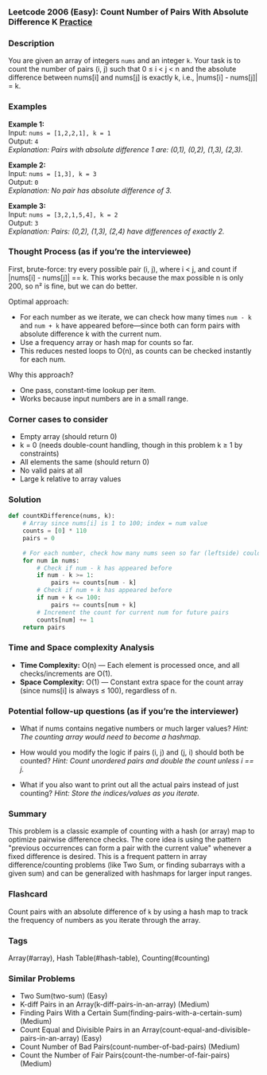 ### Leetcode 2006 (Easy): Count Number of Pairs With Absolute Difference K [Practice](https://leetcode.com/problems/count-number-of-pairs-with-absolute-difference-k)

### Description  
You are given an array of integers `nums` and an integer `k`. Your task is to count the number of pairs (i, j) such that 0 ≤ i < j < n and the absolute difference between nums[i] and nums[j] is exactly k, i.e., |nums[i] - nums[j]| = k.

### Examples  

**Example 1:**  
Input: `nums = [1,2,2,1], k = 1`  
Output: `4`  
*Explanation: Pairs with absolute difference 1 are: (0,1), (0,2), (1,3), (2,3).*

**Example 2:**  
Input: `nums = [1,3], k = 3`  
Output: `0`  
*Explanation: No pair has absolute difference of 3.*

**Example 3:**  
Input: `nums = [3,2,1,5,4], k = 2`  
Output: `3`  
*Explanation: Pairs: (0,2), (1,3), (2,4) have differences of exactly 2.*

### Thought Process (as if you’re the interviewee)  
First, brute-force: try every possible pair (i, j), where i < j, and count if |nums[i] - nums[j]| == k. This works because the max possible n is only 200, so n² is fine, but we can do better.

Optimal approach:  
- For each number as we iterate, we can check how many times `num - k` and `num + k` have appeared before—since both can form pairs with absolute difference k with the current num.
- Use a frequency array or hash map for counts so far.
- This reduces nested loops to O(n), as counts can be checked instantly for each num.

Why this approach?
- One pass, constant-time lookup per item.
- Works because input numbers are in a small range.

### Corner cases to consider  
- Empty array (should return 0)
- k = 0 (needs double-count handling, though in this problem k ≥ 1 by constraints)
- All elements the same (should return 0)
- No valid pairs at all
- Large k relative to array values

### Solution

```python
def countKDifference(nums, k):
    # Array since nums[i] is 1 to 100; index = num value
    counts = [0] * 110
    pairs = 0
    
    # For each number, check how many nums seen so far (leftside) could form a valid pair
    for num in nums:
        # Check if num - k has appeared before
        if num - k >= 1:
            pairs += counts[num - k]
        # Check if num + k has appeared before
        if num + k <= 100:
            pairs += counts[num + k]
        # Increment the count for current num for future pairs
        counts[num] += 1
    return pairs
```

### Time and Space complexity Analysis  

- **Time Complexity:** O(n) — Each element is processed once, and all checks/increments are O(1).
- **Space Complexity:** O(1) — Constant extra space for the count array (since nums[i] is always ≤ 100), regardless of n.

### Potential follow-up questions (as if you’re the interviewer)  

- What if nums contains negative numbers or much larger values?
  *Hint: The counting array would need to become a hashmap.*

- How would you modify the logic if pairs (i, j) and (j, i) should both be counted?
  *Hint: Count unordered pairs and double the count unless i == j.*

- What if you also want to print out all the actual pairs instead of just counting?
  *Hint: Store the indices/values as you iterate.*

### Summary
This problem is a classic example of counting with a hash (or array) map to optimize pairwise difference checks. The core idea is using the pattern "previous occurrences can form a pair with the current value" whenever a fixed difference is desired. This is a frequent pattern in array difference/counting problems (like Two Sum, or finding subarrays with a given sum) and can be generalized with hashmaps for larger input ranges.


### Flashcard
Count pairs with an absolute difference of `k` by using a hash map to track the frequency of numbers as you iterate through the array.

### Tags
Array(#array), Hash Table(#hash-table), Counting(#counting)

### Similar Problems
- Two Sum(two-sum) (Easy)
- K-diff Pairs in an Array(k-diff-pairs-in-an-array) (Medium)
- Finding Pairs With a Certain Sum(finding-pairs-with-a-certain-sum) (Medium)
- Count Equal and Divisible Pairs in an Array(count-equal-and-divisible-pairs-in-an-array) (Easy)
- Count Number of Bad Pairs(count-number-of-bad-pairs) (Medium)
- Count the Number of Fair Pairs(count-the-number-of-fair-pairs) (Medium)